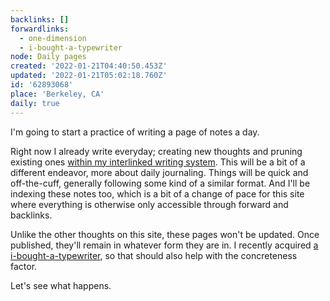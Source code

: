 ```yaml
---
backlinks: []
forwardlinks:
  - one-dimension
  - i-bought-a-typewriter
node: Daily pages
created: '2022-01-21T04:40:50.453Z'
updated: '2022-01-21T05:02:18.760Z'
id: '62893068'
place: 'Berkeley, CA'
daily: true
---
```


I'm going to start a practice of writing a page of notes a day.

Right now I already write everyday; creating new thoughts and pruning existing ones [within my interlinked writing system](one-dimension.md). This will be a bit of a different endeavor, more about daily journaling. Things will be quick and off-the-cuff, generally following some kind of a similar format. And I'll be indexing these notes too, which is a bit of a change of pace for this site where everything is otherwise only accessible through forward and backlinks.

Unlike the other thoughts on this site, these pages won't be updated. Once published, they'll remain in whatever form they are in. I recently acquired [a i-bought-a-typewriter](i-bought-a-typewriter.md), so that should also help with the concreteness factor.

Let's see what happens.

